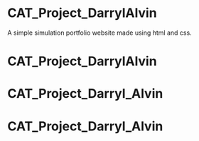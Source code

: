 # CAT_Project_DarrylAlvin
A simple simulation portfolio website made using html and css.
# CAT_Project_DarrylAlvin
# CAT_Project_Darryl_Alvin
# CAT_Project_Darryl_Alvin
